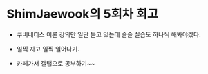 # ShimJaewook의 5회차 회고

- 쿠버네티스 이론 강의만 일단 듣고 있는데 슬슬 실습도 하나씩 해봐야겠다.

- 일찍 자고 일찍 일어나기.

- 카페가서 갤탭으로 공부하기~~
